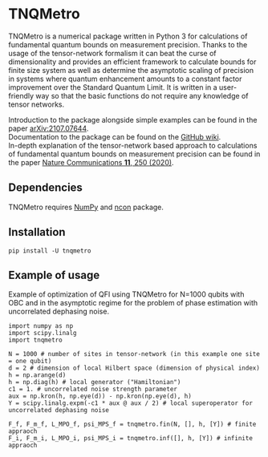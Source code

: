 # TNQMetro

TNQMetro is a numerical package written in Python 3 for calculations of fundamental quantum bounds on measurement precision. Thanks to the usage of the tensor-network formalism it can beat the curse of dimensionality and provides an efficient framework to calculate bounds for finite size system as well as determine the asymptotic scaling of precision in systems where quantum enhancement amounts to a constant factor improvement over the Standard Quantum Limit. It is written in a user-friendly way so that the basic functions do not require any knowledge of tensor networks.

Introduction to the package alongside simple examples can be found in the paper [arXiv:2107.07644](https://arxiv.org/abs/2107.07644).  
Documentation to the package can be found on the [GitHub wiki](https://github.com/kchabuda/TNQMetro/wiki).  
In-depth explanation of the tensor-network based approach to calculations of fundamental quantum bounds on measurement precision can be found in the paper [Nature Communications **11**, 250 (2020)](https://doi.org/10.1038/s41467-019-13735-9).

## Dependencies

TNQMetro requires [NumPy](https://github.com/numpy/numpy) and [ncon](https://github.com/mhauru/ncon) package.

## Installation

`pip install -U tnqmetro`

## Example of usage

Example of optimization of QFI using TNQMetro for N=1000 qubits with OBC and in the asymptotic regime for the problem of phase estimation with uncorrelated dephasing noise.

```
import numpy as np
import scipy.linalg
import tnqmetro

N = 1000 # number of sites in tensor-network (in this example one site = one qubit)
d = 2 # dimension of local Hilbert space (dimension of physical index)
h = np.arange(d)
h = np.diag(h) # local generator ("Hamiltonian")
c1 = 1. # uncorrelated noise strength parameter
aux = np.kron(h, np.eye(d)) - np.kron(np.eye(d), h)
Y = scipy.linalg.expm(-c1 * aux @ aux / 2) # local superoperator for uncorrelated dephasing noise

F_f, F_m_f, L_MPO_f, psi_MPS_f = tnqmetro.fin(N, [], h, [Y]) # finite appraoch
F_i, F_m_i, L_MPO_i, psi_MPS_i = tnqmetro.inf([], h, [Y]) # infinite appraoch
```